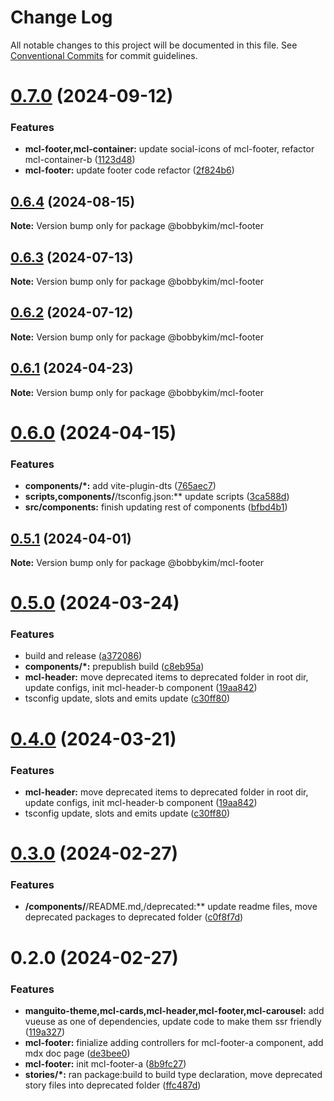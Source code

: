 # Change Log

All notable changes to this project will be documented in this file.
See [Conventional Commits](https://conventionalcommits.org) for commit guidelines.

# [0.7.0](https://github.com/bobbykim89/manguito-component-library/compare/@bobbykim/mcl-footer@0.6.4...@bobbykim/mcl-footer@0.7.0) (2024-09-12)


### Features

* **mcl-footer,mcl-container:** update social-icons of mcl-footer, refactor mcl-container-b ([1123d48](https://github.com/bobbykim89/manguito-component-library/commit/1123d48d0be1195e35a2c348f5082585e29eeae4))
* **mcl-footer:** update footer code refactor ([2f824b6](https://github.com/bobbykim89/manguito-component-library/commit/2f824b6816fda3edaa3013bcae70c1b34f97ae44))





## [0.6.4](https://github.com/bobbykim89/manguito-component-library/compare/@bobbykim/mcl-footer@0.6.3...@bobbykim/mcl-footer@0.6.4) (2024-08-15)

**Note:** Version bump only for package @bobbykim/mcl-footer





## [0.6.3](https://github.com/bobbykim89/manguito-component-library/compare/@bobbykim/mcl-footer@0.6.2...@bobbykim/mcl-footer@0.6.3) (2024-07-13)

**Note:** Version bump only for package @bobbykim/mcl-footer





## [0.6.2](https://github.com/bobbykim89/manguito-component-library/compare/@bobbykim/mcl-footer@0.6.1...@bobbykim/mcl-footer@0.6.2) (2024-07-12)

**Note:** Version bump only for package @bobbykim/mcl-footer





## [0.6.1](https://github.com/bobbykim89/manguito-component-library/compare/@bobbykim/mcl-footer@0.6.0...@bobbykim/mcl-footer@0.6.1) (2024-04-23)

**Note:** Version bump only for package @bobbykim/mcl-footer





# [0.6.0](https://github.com/bobbykim89/manguito-component-library/compare/@bobbykim/mcl-footer@0.5.1...@bobbykim/mcl-footer@0.6.0) (2024-04-15)


### Features

* **components/*:** add vite-plugin-dts ([765aec7](https://github.com/bobbykim89/manguito-component-library/commit/765aec738227b68b8483f8b3e02d1bd191b90f20))
* **scripts,components/**/tsconfig.json:** update scripts ([3ca588d](https://github.com/bobbykim89/manguito-component-library/commit/3ca588d692a2b9b685a1804696b1722d5f9fd874))
* **src/components:** finish updating rest of components ([bfbd4b1](https://github.com/bobbykim89/manguito-component-library/commit/bfbd4b15dcae4a244de1ac15836fa74870d20818))





## [0.5.1](https://github.com/bobbykim89/manguito-component-library/compare/@bobbykim/mcl-footer@0.5.0...@bobbykim/mcl-footer@0.5.1) (2024-04-01)

**Note:** Version bump only for package @bobbykim/mcl-footer





# [0.5.0](https://github.com/bobbykim89/manguito-component-library/compare/@bobbykim/mcl-footer@0.3.0...@bobbykim/mcl-footer@0.5.0) (2024-03-24)


### Features

* build and release ([a372086](https://github.com/bobbykim89/manguito-component-library/commit/a3720861fb40dd6ec1d0e3dda1f06e2479967432))
* **components/*:** prepublish build ([c8eb95a](https://github.com/bobbykim89/manguito-component-library/commit/c8eb95a0ede6727bf183d2e9ad634ae64af1411d))
* **mcl-header:** move deprecated items to deprecated folder in root dir, update configs, init mcl-header-b component ([19aa842](https://github.com/bobbykim89/manguito-component-library/commit/19aa842faa7f1594f7be030b97d5093014efe7cb))
* tsconfig update, slots and emits update ([c30ff80](https://github.com/bobbykim89/manguito-component-library/commit/c30ff804c961d205ac097e20cd51285a15ca8966))





# [0.4.0](https://github.com/bobbykim89/manguito-component-library/compare/@bobbykim/mcl-footer@0.3.0...@bobbykim/mcl-footer@0.4.0) (2024-03-21)


### Features

* **mcl-header:** move deprecated items to deprecated folder in root dir, update configs, init mcl-header-b component ([19aa842](https://github.com/bobbykim89/manguito-component-library/commit/19aa842faa7f1594f7be030b97d5093014efe7cb))
* tsconfig update, slots and emits update ([c30ff80](https://github.com/bobbykim89/manguito-component-library/commit/c30ff804c961d205ac097e20cd51285a15ca8966))





# [0.3.0](https://github.com/bobbykim89/manguito-component-library/compare/@bobbykim/mcl-footer@0.2.0...@bobbykim/mcl-footer@0.3.0) (2024-02-27)


### Features

* **/components/**/README.md,/deprecated:** update readme files, move deprecated packages to deprecated folder ([c0f8f7d](https://github.com/bobbykim89/manguito-component-library/commit/c0f8f7df158b8fcd99b4e3d191e02e3c8a9c144d))





# 0.2.0 (2024-02-27)


### Features

* **manguito-theme,mcl-cards,mcl-header,mcl-footer,mcl-carousel:** add vueuse as one of dependencies, update code to make them ssr friendly ([119a327](https://github.com/bobbykim89/manguito-component-library/commit/119a327adf1ca9866e6ac063bce5acd4790db612))
* **mcl-footer:** finialize adding controllers for mcl-footer-a component, add mdx doc page ([de3bee0](https://github.com/bobbykim89/manguito-component-library/commit/de3bee0cb0376e50eaa761b6815b9dd83f61b8ec))
* **mcl-footer:** init mcl-footer-a ([8b9fc27](https://github.com/bobbykim89/manguito-component-library/commit/8b9fc27c19f644459e659c84a413f01aeda3faca))
* **stories/*:** ran package:build to build type declaration, move deprecated story files into deprecated folder ([ffc487d](https://github.com/bobbykim89/manguito-component-library/commit/ffc487dbcc093be7a3ccfeae98c5e10e8372a0e3))
